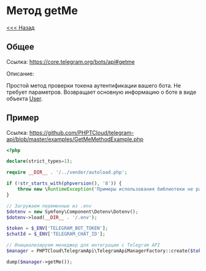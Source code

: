 # Метод getMe

[<<< Назад](./../)

## Общее

Ссылка: https://core.telegram.org/bots/api#getme

Описание:

Простой метод проверки токена аутентификации вашего бота. Не требует параметров. Возвращает основную информацию о боте в виде объекта [User](https://core.telegram.org/bots/api#user).

## Пример

Ссылка: https://github.com/PHPTCloud/telegram-api/blob/master/examples/GetMeMethodExample.php

```php
<?php

declare(strict_types=1);

require __DIR__ . '/../vendor/autoload.php';

if (!str_starts_with(phpversion(), '8')) {
    throw new \RuntimeException('Примеры использования библиотеки не работают с PHP ниже 8 версии.');
}

// Загружаем переменные из .env
$dotenv = new Symfony\Component\Dotenv\Dotenv();
$dotenv->load(__DIR__ . '/.env');

$token = $_ENV['TELEGRAM_BOT_TOKEN'];
$chatId = $_ENV['TELEGRAM_CHAT_ID'];

// Инициализируем менеджер для интеграции с Telegram API
$manager = PHPTCloud\TelegramApi\TelegramApiManagerFactory::create($token);

dump($manager->getMe());
```
